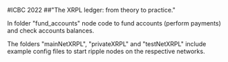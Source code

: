 #ICBC 2022
##"The XRPL ledger: from theory to practice."

In folder "fund_accounts" node code to fund accounts (perform payments) and check accounts balances.

The folders "mainNetXRPL", "privateXRPL" and "testNetXRPL" include example config files to start ripple nodes on the respective networks.

